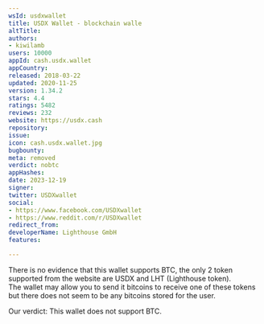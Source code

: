 ```yaml
---
wsId: usdxwallet
title: USDX Wallet - blockchain walle
altTitle: 
authors:
- kiwilamb
users: 10000
appId: cash.usdx.wallet
appCountry: 
released: 2018-03-22
updated: 2020-11-25
version: 1.34.2
stars: 4.4
ratings: 5482
reviews: 232
website: https://usdx.cash
repository: 
issue: 
icon: cash.usdx.wallet.jpg
bugbounty: 
meta: removed
verdict: nobtc
appHashes: 
date: 2023-12-19
signer: 
twitter: USDXwallet
social:
- https://www.facebook.com/USDXwallet
- https://www.reddit.com/r/USDXwallet
redirect_from: 
developerName: Lighthouse GmbH
features: 

---
```


There is no evidence that this wallet supports BTC, the only 2 token supported from the website are USDX and LHT (Lighthouse token). <br>
The wallet may allow you to send it bitcoins to receive one of these tokens but there does not seem to be any bitcoins stored for the user.

Our verdict: This wallet does not support BTC.

